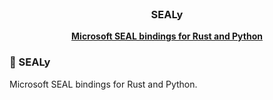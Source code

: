 <br />
<p align="center">
  <h3 align="center">SEALy</h3>

  <p align="center">
    <a href="https://www.microsoft.com/en-us/research/project/microsoft-seal"><strong>Microsoft SEAL bindings for Rust and Python</strong></a>
    <br />
  </p>
</p>

### 🌟 SEALy

Microsoft SEAL bindings for Rust and Python.
